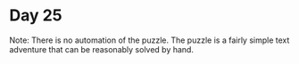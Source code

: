 # Day 25

Note: There is no automation of the puzzle. The puzzle is a fairly simple text adventure that can be reasonably solved by hand.
